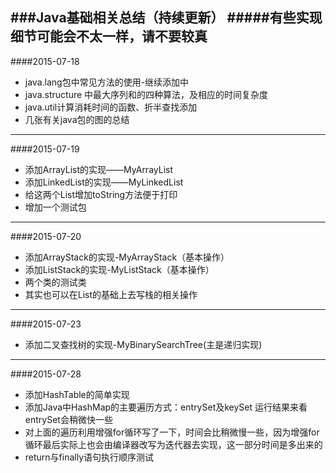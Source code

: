 ###**Java基础相关总结（持续更新）**
#####有些实现细节可能会不太一样，请不要较真
---
####2015-07-18

- java.lang包中常见方法的使用-继续添加中
- java.structure 中最大序列和的四种算法，及相应的时间复杂度
- java.util计算消耗时间的函数、折半查找添加
- 几张有关java包的图的总结

---
####2015-07-19

- 添加ArrayList的实现——MyArrayList
- 添加LinkedList的实现——MyLinkedList
- 给这两个List增加toString方法便于打印
- 增加一个测试包

---
####2015-07-20

- 添加ArrayStack的实现-MyArrayStack（基本操作）
- 添加ListStack的实现-MyListStack（基本操作）
- 两个类的测试类
- 其实也可以在List的基础上去写栈的相关操作

---
####2015-07-23

- 添加二叉查找树的实现-MyBinarySearchTree(主是递归实现)

---
####2015-07-28

- 添加HashTable的简单实现
- 添加Java中HashMap的主要遍历方式：entrySet及keySet 运行结果来看entrySet会稍微快一些
- 对上面的遍历利用增强for循环写了一下，时间会比稍微慢一些，因为增强for循环最后实际上也会由编译器改写为迭代器去实现，这一部分时间是多出来的
- return与finally语句执行顺序测试